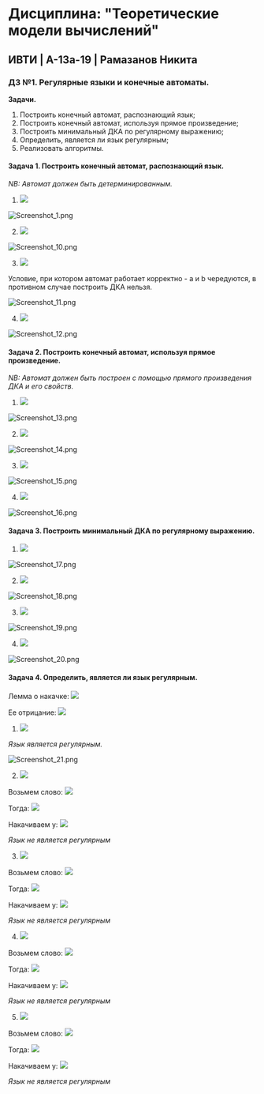 # Дисциплина: "Теоретические модели вычислений"

## ИВТИ | А-13а-19 | Рамазанов Никита

### ДЗ №1. Регулярные языки и конечные автоматы.

**Задачи.**
1. Построить конечный автомат, распознающий язык;
2. Построить конечный автомат, используя прямое произведение;
3. Построить минимальный ДКА по регулярному выражению;
4. Определить, является ли язык регулярным;
5. Реализовать алгоритмы.

#### Задача 1. Построить конечный автомат, распознающий язык.

*NB: Автомат должен быть детерминированным.*

1. ![](https://latex.codecogs.com/svg.image?L%20=%20%5C%7Bw%20%5Cin%20%5C%7Ba,b,c%20%5C%7D%5E*%20%7C%20%7Cw%7C_c%20=%201%20%5C%7D)

![Screenshot_1.png](attachment:Screenshot_1.png)

2. ![](https://latex.codecogs.com/svg.image?L%20=%20%5C%7Bw%20%5Cin%20%5C%7Ba,b%5C%7D%5E*%20%7C%20%7Cw%7C_a%20%5Cleq%202;%20%7Cw%7C_b%20%5Cgeq%202%5C%7D)

![Screenshot_10.png](attachment:Screenshot_10.png)

3. ![](https://latex.codecogs.com/svg.image?L%20=%20%5C%7Bw%20%5Cin%20%5C%7Ba,b%5C%7D%5E*%20%7C%20%7Cw%7C_a%20%5Cneq%20%7Cw%7C_b%20%5C%7D)

Условие, при котором автомат работает корректно - a и b чередуются, в противном случае построить ДКА нельзя.

![Screenshot_11.png](attachment:Screenshot_11.png)

4. ![](https://latex.codecogs.com/svg.image?L%20=%20%5C%7Bw%20%5Cin%20%5C%7Ba,b%5C%7D%5E*%20%7C%20ww%20=%20www%20%5C%7D)

![Screenshot_12.png](attachment:Screenshot_12.png)

#### Задача 2. Построить конечный автомат, используя прямое произведение.

*NB: Автомат должен быть построен с помощью прямого произведения ДКА и его свойств.*

1. ![](https://latex.codecogs.com/svg.image?L_1%20=%20%5C%7Bw%20%5Cin%20%5C%7Ba,%20b%5C%7D%5E*%7C%20%7Cw%7C_a%20%5Cgeq%202%20%5Cwedge%20%7Cw%7C_b%20%5Cgeq%202%5C%7D)

![Screenshot_13.png](attachment:Screenshot_13.png)

2. ![](https://latex.codecogs.com/svg.image?L_2%20=%20%5C%7Bw%20%5Cin%20%5C%7Ba,%20b%5C%7D%5E*%7C%20%7Cw%7C_a%20%5Cgeq%203%20%5Cwedge%20%7Cw%7C_b%20%5Ctextup%7B%20is%20odd%7D%5C%7D)

![Screenshot_14.png](attachment:Screenshot_14.png)

3. ![](https://latex.codecogs.com/svg.image?L_3%20=%20%5C%7Bw%20%5Cin%20%5C%7Ba,%20b%5C%7D%5E*%7C%20%7Cw%7C_a%20%5Ctextup%7B%20is%20even%7D%20%5Cwedge%20%7Cw%7C_b%20%5Ctextup%7B%20multiple%20of%203%7D%5C%7D)

![Screenshot_15.png](attachment:Screenshot_15.png)

4. ![](https://latex.codecogs.com/svg.image?L_4%20=%20%5Coverline%7BL_3%7D)

![Screenshot_16.png](attachment:Screenshot_16.png)

#### Задача 3. Построить минимальный ДКА по регулярному выражению.

1. ![](https://latex.codecogs.com/svg.image?(ab&plus;aba)%5E*a)

![Screenshot_17.png](attachment:Screenshot_17.png)

2. ![](https://latex.codecogs.com/svg.image?a(a(ab)%5E*b)%5E*(ab)%5E*)

![Screenshot_18.png](attachment:Screenshot_18.png)

3. ![](https://latex.codecogs.com/svg.image?(a&plus;(a&plus;b)(a&plus;b)b)%5E*)

![Screenshot_19.png](attachment:Screenshot_19.png)

4. ![](https://latex.codecogs.com/svg.image?(b&plus;c)((ab)%5E*c&plus;(ba)%5E*)%5E*)

![Screenshot_20.png](attachment:Screenshot_20.png)

#### Задача 4. Определить, является ли язык регулярным.

Лемма о накачке:
![](https://latex.codecogs.com/svg.image?L-%5Ctext%7Bregular%7D%5CRightarrow%20%5Cexists%20n%5C;%5C;%5C;%5Cforall%20%5Comega%20%5Cin%20L,%5C;%5C;%5Cleft%7C%5Comega%5Cright%7C%5Cgeqslant%20n%5C;%5C;%5C;%5Cexists%20x,y,z%5C;%5C;%5C;%5Comega%20=xyz%5C;%5C;%5C;%5Cleft%7Cxy%5Cright%7C%5Cleqslant%20n%5C;%5C;%5C;%5C%5Cy%5Cneq%20%5Cvarepsilon%20%5C;%5C;%5C;%5Cforall%20i%5Cgeqslant%200%5C;%5C;%5C;xy%5Eiz%5Cin%20L)

Ее отрицание:
![](https://latex.codecogs.com/svg.image?%5Cforall%20n%5C;%5C;%5C;%5Cexists%20%5Comega%20%5Cin%20L,%5C;%5C;%5Cleft%7C%5Comega%5Cright%7C%5Cgeqslant%20n%5C;%5C;%5C;%5Cforall%20x,y,z%5C;%5C;%5C;%5Comega%20=xyz%5C;%5C;%5C;%5Cleft%7Cxy%5Cright%7C%5Cleqslant%20n%5C;%5C;%5C;%5C%5Cy%5Cneq%20%5Cvarepsilon%20%5C;%5C;%5C;%5Cexists%20i%5Cgeqslant%200%5C;%5C;%5C;xy%5Eiz%5Cnotin%20%20L)

1. ![](https://latex.codecogs.com/svg.image?L%20=%20%5C%7B(aab)%5Enb(aba)%5Em%20%5Cmid%20n%20%5Cgeq%20%200,%20m%20%5Cgeq%20%200%5C%7D)

*Язык является регулярным.*

![Screenshot_21.png](attachment:Screenshot_21.png)

2. ![](https://latex.codecogs.com/svg.image?L%20=%20%5C%7Buaav%20%5Cmid%20u%20%5Cin%20%5C%7Ba,%20b%5C%7D%5E*,%20v%20%5Cin%20%5C%7Ba,%20b%5C%7D%5E*,%20%7Cu%7C_b%20%5Cgeqslant%20%7Cv%7C_a%5C%7D)

Возьмем слово:
![](https://latex.codecogs.com/svg.image?%5Comega%20=%20b%5Enaaa%5En,%20%5Cforall%20n%5C%5C%5Cleft%7C%5Comega%20%20%5Cright%7C=2n&plus;2%20%5Cgeqslant%20n)

Тогда:
![](https://latex.codecogs.com/svg.image?xy=b%5Ekb%5Em,%20%5C:%5C:k&plus;m%5Cleq%20n,%20%5C:%5C:m%5Cneq%200%5C%5C%5Comega%20=b%5Ekb%5Emb%5E%7Bn-k-m%7Daaa%5En)

Накачиваем y:
![](https://latex.codecogs.com/svg.image?%5Comega%20=b%5Ek(b%5Em)%5Eib%5E%7Bn-k-m%7Daaa%5En%5C%5Ci=0%5C;%5C;%5CRightarrow%20%5C;%5C;%20%5Comega_0%20=b%5E%7Bn-m%7Daaa%5En%5C%5Cm%5Cneq%200%5C;%5C;%5CRightarrow%20%5Comega_0%5Cnotin%20L%20)

*Язык не является регулярным*

3. ![](https://latex.codecogs.com/svg.image?L%20=%20%5C%7Ba%5Emw%20%5Cmid%20w%20%5Cin%20%5C%7Ba,%20b%5C%7D%5E*,%201%20%5Cleqslant%20%7Cw%7C_b%20%5Cleqslant%20m%5C%7D%20)

Возьмем слово:
![](https://latex.codecogs.com/svg.image?%5Comega%20=%20a%5Enb%5En,%20%5Cforall%20n%5C%5C%5Cleft%7C%5Comega%20%20%5Cright%7C%20%5Cgeqslant%20n)

Тогда:
![](https://latex.codecogs.com/svg.image?xy=a%5Eka%5Em,%20%5C:%5C:k&plus;m%5Cleq%20n,%20%5C:%5C:m%5Cneq%200%5C%5C%5Comega%20=a%5Eka%5Ema%5E%7Bn-k-m%7Db%5En)

Накачиваем y:
![](https://latex.codecogs.com/svg.image?%5Comega%20=a%5Ek(a%5Em)%5Eia%5E%7Bn-k-m%7Db%5En%5C%5Ci=0%5C;%5C;%5CRightarrow%20%5C;%5C;%20%5Comega_0%20=a%5E%7Bn-m%7Db%5En%5C%5Cm%5Cneq%200%5C;%5C;%5CRightarrow%20%5Comega_0%5Cnotin%20L)

*Язык не является регулярным*

4. ![](https://latex.codecogs.com/svg.image?L%20=%20%5C%7Ba%5Ekb%5Ema%5En%20%5Cmid%20k%20=%20n%20%5Cvee%20m%20%3E%200%5C%7D)

Возьмем слово:
![](https://latex.codecogs.com/svg.image?%5Comega%20=%20a%5Enba%5En,%20%5Cforall%20n%5C%5C%5Cleft%7C%5Comega%20%20%5Cright%7C%20%5Cgeqslant%20n)

Тогда:
![](https://latex.codecogs.com/svg.image?xy=a%5Eka%5Em,%20%5C:%5C:k&plus;m%5Cleq%20n,%20%5C:%5C:m%5Cneq%200%5C%5C%5Comega%20=a%5Eka%5Ema%5E%7Bn-k-m%7Dba%5En)

Накачиваем y:
![](https://latex.codecogs.com/svg.image?%5Comega%20=a%5Ek(a%5Em)%5Eia%5E%7Bn-k-m%7Dba%5En%5C%5Ci=2%5C;%5C;%5CRightarrow%20%5C;%5C;%20%5Comega_2%20=a%5E%7Bn&plus;m%7Dba%5En%5C%5Cm%5Cneq%200%5C;%5C;%5CRightarrow%20%5Comega_2%5Cnotin%20L)

*Язык не является регулярным*

5. ![](https://latex.codecogs.com/svg.image?L%20=%20%5C%7Bucv%20%5Cmid%20u%20%5Cin%20%5C%7Ba,%20b%5C%7D%5E*,%20v%20%5Cin%20%5C%7Ba,%20b%5C%7D%5E*,%20u%20%5Cneq%20v%5ER%5C%7D)

Возьмем слово:
![](https://latex.codecogs.com/svg.image?%5Comega%20=%20(ab)%5Enc(ab)%5En%20=%20s_1s_2...s_n...s_%7B2n%7D...s_%7B4n%7Ds_%7B4n&plus;1%7D,%20%5Cforall%20n%5C%5C%5Cleft%7C%5Comega%20%20%5Cright%7C%20%5Cgeqslant%20n)

Тогда:
![](https://latex.codecogs.com/svg.image?xy=(s_1s_2...s_k)(s_%7Bk&plus;1%7Ds_%7Bk&plus;2%7D...s_%7Bk&plus;m%7D),%20%5C:%5C:k&plus;m%5Cleq%20n,%20%5C:%5C:m%5Cneq%200%5C%5C%5Comega%20=(s_1s_2...s_k)(s_%7Bk&plus;1%7Ds_%7Bk&plus;2%7D...s_%7Bk&plus;m%7D)(s_%7Bk&plus;m&plus;1%7Ds_%7Bk&plus;m&plus;2%7D...s_%7B2n%7Dc(ab)%5En))

Накачиваем y:
![](https://latex.codecogs.com/svg.image?%5Comega%20=(s_1s_2...s_k)(s_%7Bk&plus;1%7Ds_%7Bk&plus;2%7D...s_%7Bk&plus;m%7D)%5Ei(s_%7Bk&plus;m&plus;1%7Ds_%7Bk&plus;m&plus;2%7D...s_%7B2n%7Dc(ab)%5En)%5C%5Ci=2%5C;%5C;%5CRightarrow%20%5C;%5C;%20%5Comega_2%20=(s_1s_2...s_k)(s_%7Bk&plus;1%7Ds_%7Bk&plus;2%7D...s_%7Bk&plus;m%7D)%5E2(s_%7Bk&plus;m&plus;1%7Ds_%7Bk&plus;m&plus;2%7D...s_%7B2n%7Dc(ab)%5En)%5C%5Cm%5Cneq%200%5C;%5C;%5CRightarrow%20%5Comega_2%5Cnotin%20L)

*Язык не является регулярным*
